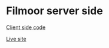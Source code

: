 <h1>Filmoor server side</h1>

<a href='https://github.com/Xoaib007/FilmooR'>Client side code</a>

<a href='https://filmoor.netlify.app'>Live site</a>
